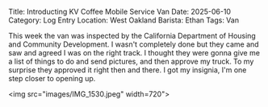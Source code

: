 Title: Introducting KV Coffee Mobile Service Van
Date: 2025-06-10
Category: Log Entry
Location: West Oakland
Barista: Ethan
Tags: Van

This week the van was inspected by the California Department of Housing and Community Development.
I wasn't completely done but they came and saw and agreed I was on the right track. I thought they were gonna give me a list of things to do and send pictures, and then approve my truck. To my surprise they approved it right then and there. I got my insignia, I'm one step closer to opening up.

<img src="images/IMG_1530.jpeg" width=720">